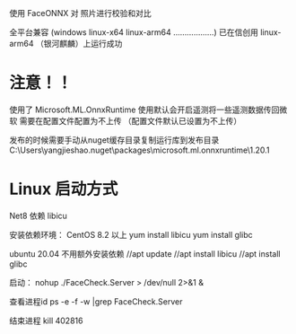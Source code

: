 使用 FaceONNX 对 照片进行校验和对比

全平台兼容 (windows  linux-x64 linux-arm64 ………………)
已在信创用 linux-arm64 （银河麒麟）上运行成功

# 注意！！
使用了 Microsoft.ML.OnnxRuntime 使用默认会开启遥测将一些遥测数据传回微软
需要在配置文件配置为不上传 （配置文件默认已设置为不上传）

发布的时候需要手动从nuget缓存目录复制运行库到发布目录
C:\Users\yangjieshao\.nuget\packages\microsoft.ml.onnxruntime\1.20.1

# Linux 启动方式

Net8 依赖 libicu

安装依赖环境：
CentOS 8.2 以上
yum install libicu
yum install glibc 

ubuntu 20.04 不用额外安装依赖
//apt update
//apt install libicu
//apt install glibc 

启动：
nohup ./FaceCheck.Server > /dev/null 2>&1 &


查看进程id 
 ps -e -f -w |grep FaceCheck.Server
 
 结束进程
 kill 402816